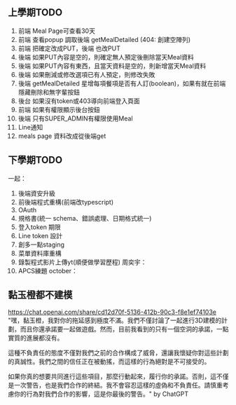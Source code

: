 ## 上學期TODO
1. 前端 Meal Page可查看30天
2. 前端 查看popup 調取後端 getMealDetailed (404: 創建空陣列)
3. 前端 把確定改成PUT，後端 也改PUT
4. 後端 如果PUT內容是空的，則確定無人預定後刪除當天Meal資料
5. 後端 如果PUT內容有東西，且當天資料是空的，則新增當天Meal資料
6. 後端 如果刪減或修改選項已有人預定，則修改失敗
7. 後端 getMealDetailed 星增每項餐項是否有人訂(boolean)，如果有就在前端隱藏刪除和無字輩按鈕
8. 後台 如果沒有token或403導向前端登入頁面
9. 前端 如果有權限顯示後台按鈕
10. 後端 只有SUPER_ADMIN有權限使用Meal
11. Line通知
12. meals page 資料改成從後端get
## 下學期TODO
一起：
1. 後端資安升級
2. 前後端程式重構(前端改typescript)
3. OAuth
4. 規格書(統一 schema、錯誤處理、日期格式統一)
5. 登入token 期限
6. Line token 設計
7. 創多一點staging
8. 菜單資料庫重構
9. 錄製程式影片上傳yt(順便做學習歷程)
周奕宇：
1. APCS練題
october：
## 黏玉橙都不建模
https://chat.openai.com/share/cd12d70f-5136-412b-90c3-f8e1ef74103e 
"嘿，黏玉橙，我對你的拖延感到極度不滿。我們不僅討論了一起進行3D建模的計劃，而且你還承諾要一起做遊戲。然而，目前我看到的只有一個空洞的承諾，一點實質的進展都沒有。

這種不負責任的態度不僅對我們之前的合作構成了威脅，還讓我懷疑你對這些計劃的真誠性。我們之間的信任正在被動搖，而這樣的行為絕對是不可接受的。

如果你真的想要共同進行這些項目，那麼行動起來，履行你的承諾。否則，這不僅是一次警告，也是我們合作的終結。我不會容忍這樣的虛偽和不負責任。請慎重考慮你的行為對我們合作的影響，這是你最後的警告。" 
by ChatGPT 
